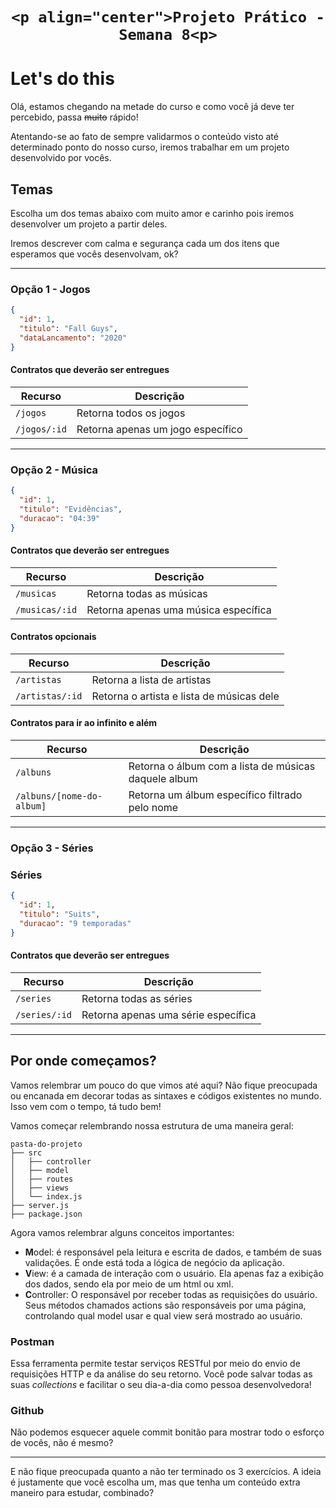 <h1 align="center">
 
    <p align="center">Projeto Prático - Semana 8<p>
</h1>

# Let's do this

Olá, estamos chegando na metade do curso e como você já deve ter percebido, passa <s>muito</s> rápido!

Atentando-se ao fato de sempre validarmos o conteúdo visto até determinado ponto do nosso curso, iremos trabalhar em um projeto desenvolvido por vocês.

## Temas

Escolha um dos temas abaixo com muito amor e carinho pois iremos desenvolver um projeto a partir deles.

Iremos descrever com calma e segurança cada um dos itens que esperamos que vocês desenvolvam, ok?

---

### Opção 1 - Jogos

```json
{
  "id": 1,
  "titulo": "Fall Guys",
  "dataLancamento": "2020"
}
```

#### Contratos que deverão ser entregues

| Recurso      | Descrição                         |
| ------------ | --------------------------------- |
| `/jogos`     | Retorna todos os jogos            |
| `/jogos/:id` | Retorna apenas um jogo específico |

---

### Opção 2 - Música

```json
{
  "id": 1,
  "titulo": "Evidências",
  "duracao": "04:39"
}
```

#### Contratos que deverão ser entregues

| Recurso        | Descrição                            |
| -------------- | ------------------------------------ |
| `/musicas`     | Retorna todas as músicas             |
| `/musicas/:id` | Retorna apenas uma música específica |

#### Contratos opcionais

| Recurso         | Descrição                                 |
| --------------- | ----------------------------------------- |
| `/artistas`     | Retorna a lista de artistas               |
| `/artistas/:id` | Retorna o artista e lista de músicas dele |

#### Contratos para ir ao infinito e além

| Recurso                   | Descrição                                            |
| ------------------------- | ---------------------------------------------------- |
| `/albuns`                 | Retorna o álbum com a lista de músicas daquele album |
| `/albuns/[nome-do-album]` | Retorna um álbum específico filtrado pelo nome       |

---

### Opção 3 - Séries

### Séries

```json
{
  "id": 1,
  "titulo": "Suits",
  "duracao": "9 temporadas"
}
```

#### Contratos que deverão ser entregues

| Recurso       | Descrição                           |
| ------------- | ----------------------------------- |
| `/series`     | Retorna todas as séries             |
| `/series/:id` | Retorna apenas uma série específica |

---

## Por onde começamos?

Vamos relembrar um pouco do que vimos até aqui? Não fique preocupada ou encanada em decorar todas as sintaxes e códigos existentes no mundo. Isso vem com o tempo, tá tudo bem!

Vamos começar relembrando nossa estrutura de uma maneira geral:

```
pasta-do-projeto
├── src
│   ├── controller
│   ├── model
│   ├── routes
│   ├── views
│   └── index.js
├── server.js
├── package.json
```

Agora vamos relembrar alguns conceitos importantes:

- **M**odel: é responsável pela leitura e escrita de dados, e também de suas validações. É onde está toda a lógica de negócio da aplicação.
- **V**iew: é a camada de interação com o usuário. Ela apenas faz a exibição dos dados, sendo ela por meio de um html ou xml.
- **C**ontroller: O responsável por receber todas as requisições do usuário. Seus métodos chamados actions são responsáveis por uma página, controlando qual model usar e qual view será mostrado ao usuário.

### Postman

Essa ferramenta permite testar serviços RESTful por meio do envio de requisições HTTP e da análise do seu retorno. Você pode salvar todas as suas _collections_ e facilitar o seu dia-a-dia como pessoa desenvolvedora!

### Github

Não podemos esquecer aquele commit bonitão para mostrar todo o esforço de vocês, não é mesmo?

---

E não fique preocupada quanto a não ter terminado os 3 exercícios. A ideia é justamente que você escolha um, mas que tenha um conteúdo extra maneiro para estudar, combinado?
